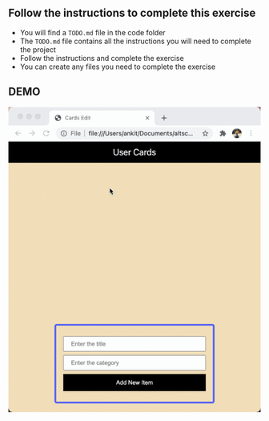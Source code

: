 ## Follow the instructions to complete this exercise
<!-- .... -->
- You will find a `TODO.md` file in the code folder
- The `TODO.md` file contains all the instructions you will need to complete the project
- Follow the instructions and complete the exercise
- You can create any files you need to complete the exercise

## DEMO

![Notice Board](https://github.com/nnnkit/ac-js-images/blob/master/adv-dom/notice-board.gif?raw=true)
